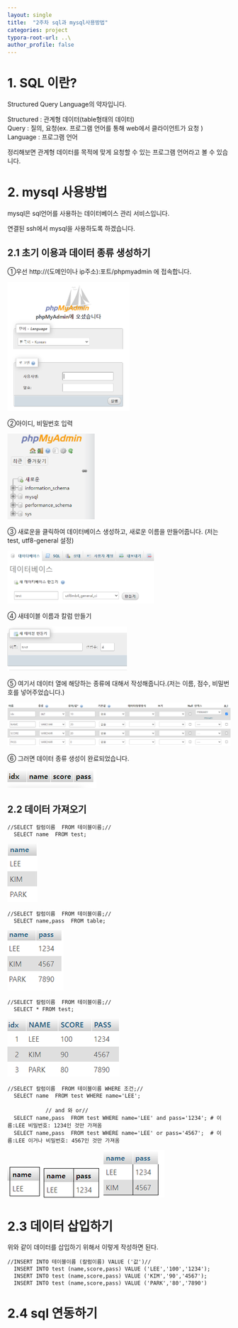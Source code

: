 ```yaml
---
layout: single
title:  "2주차 sql과 mysql사용방법"
categories: project
typora-root-url: ..\
author_profile: false
---
```




# 1. SQL 이란?

Structured Query Language의 약자입니다.

Structured : 관계형 데이터(table형태의 데이터)  
Query : 질의, 요청(ex. 프로그램 언어를 통해 web에서 클라이언트가 요청 )   
Language : 프로그램 언어

정리해보면 관계형 데이터를 목적에 맞게 요청할 수 있는 프로그램 언어라고 볼 수 있습니다.



# 2. mysql 사용방법

mysql은 sql언어를 사용하는 데이터베이스 관리 서비스입니다. 

연결된 ssh에서 mysql을 사용하도록 하겠습니다.



## 2.1  초기 이용과 데이터 종류 생성하기



①우선 http://(도메인이나 ip주소):포트/phpmyadmin 에 접속합니다.

<img src="/images/2024-04-26-first/1.PNG" alt="1" style="zoom: 50%;" />

②아이디, 비밀번호 입력



<img src="/images/2024-04-26-first/2.PNG" style="zoom: 67%;" />



③ 새로운을 클릭하여 데이터베이스 생성하고,  새로운 이름을 만들어줍니다. (저는 test, utf8-general 설정)





<img src="/images/2024-04-26-first/3.PNG" alt="3" style="zoom:50%;" />

④ 새테이블 이름과 칼럼 만들기

<img src="/images/2024-04-26-first/4.PNG" alt="4" style="zoom:50%;" />

⑤ 여기서 데이터 열에 해당하는 종류에 대해서 작성해줍니다.(저는 이름, 점수, 비밀번호를 넣어주었습니다.)

<img src="/images/2024-04-26-first/5.PNG" alt="5" style="zoom:50%;" />



⑥ 그러면 데이터 종류 생성이 완료되었습니다.

![15](/images/2024-04-26-first/15.PNG)



## 2.2   데이터 가져오기

```
//SELECT 칼럼이름  FROM 테이블이름;//
  SELECT name  FROM test;
```

![8](/images/2024-04-26-first/8-1714128429210-31.PNG)

```
//SELECT 칼럼이름  FROM 테이블이름;//
  SELECT name,pass  FROM table;
```

![10](/images/2024-04-26-first/10-1714128752829-33.PNG)

```
//SELECT 칼럼이름  FROM 테이블이름;//
  SELECT * FROM test;
```

![12](/images/2024-04-26-first/12-1714128818790-35.PNG)

```
//SELECT 칼럼이름  FROM 테이블이름 WHERE 조건;//
  SELECT name  FROM test WHERE name='LEE';
  
  			// and 와 or//
  SELECT name,pass  FROM test WHERE name='LEE' and pass='1234'; # 이름:LEE 비밀번호: 1234인 것만 가져옴
  SELECT name,pass  FROM test WHERE name='LEE' or pass='4567';  # 이름:LEE 이거나 비밀번호: 4567인 것만 가져옴
```

![16](/images/2024-04-26-first/16.PNG)![17](/images/2024-04-26-first/17.PNG)![18](/images/2024-04-26-first/18.PNG)



# 2.3  데이터 삽입하기

위와 같이 데이터를 삽입하기 위해서 이렇게 작성하면 된다.

```
//INSERT INTO 테이블이름 (칼럼이름) VALUE ('값')//
  INSERT INTO test (name,score,pass) VALUE ('LEE','100','1234');
  INSERT INTO test (name,score,pass) VALUE ('KIM','90','4567');
  INSERT INTO test (name,score,pass) VALUE ('PARK','80','7890')
```



# 2.4  sql 연동하기

